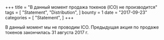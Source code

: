 +++
title = "В данный момент продажа токенов (ICO) не производится"
tags = [
    "Statement",
    "Distribution",
]
bounty = 1
date = "2017-09-23"
categories = [
     "Statement",
]
+++

В данный момент мы не проводим ICO.
Предыдущая акция по продаже токенов закончилась 31 августа 2017 г.

